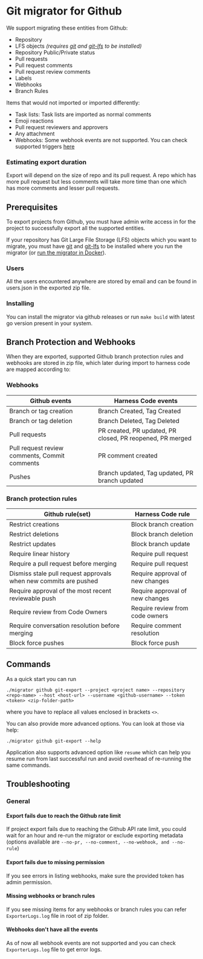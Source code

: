 # Git migrator for Github
We support migrating these entities from Github:
- Repository
- LFS objects *(requires [git](https://git-scm.com/book/en/v2/Getting-Started-Installing-Git) and [git-lfs](https://git-lfs.com/) to be installed)*
- Repository Public/Private status
- Pull requests
- Pull request comments
- Pull request review comments
- Labels
- Webhooks
- Branch Rules

Items that would not imported or imported differently:
- Task lists: Task lists are imported as normal comments
- Emoji reactions
- Pull request reviewers and approvers
- Any attachment
- Webhooks: Some webhook events are not supported. You can check supported triggers [here](https://apidocs.harness.io/tag/webhook#operation/createWebhook)

### Estimating export duration
Export will depend on the size of repo and its pull request. A repo which has more pull request but less comments will take more time than one which has more comments and lesser pull requests.

## Prerequisites
To export projects from Github, you must have admin write access in for the project to successfully export all the supported entities. 

If your repository has Git Large File Storage (LFS) objects which you want to migrate, you must have [git](https://git-scm.com/book/en/v2/Getting-Started-Installing-Git) and [git-lfs](https://git-lfs.com/) to be installed where you run the migrator (or [run the migrator in Docker](../../README.md#using-docker)).

### Users
All the users encountered anywhere are stored by email and can be found in users.json in the exported zip file.

### Installing
You can install the migrator via github releases or run `make build` with latest go version present in your system.

## Branch Protection and Webhooks
When they are exported, supported Github branch protection rules and webhooks are stored in zip file, which later during import to harness code are mapped according to:

### Webhooks
| Github events | Harness Code events
|---|---|
| Branch or tag creation |	Branch Created, Tag Created |
| Branch or tag deletion |	Branch Deleted, Tag Deleted |
| Pull requests | PR created, PR updated, PR closed, PR reopened, PR merged |
| Pull request review comments, Commit comments	| PR comment created |
| Pushes | Branch updated, Tag updated, PR branch updated |


### Branch protection rules 
| Github rule(set) | Harness Code rule
|---|---|
| Restrict creations | Block branch creation |
| Restrict deletions | Block branch deletion |
| Restrict updates   | Block branch update | 
| Require linear history |  Require pull request |
| Require a pull request before merging |  Require pull request |
| Dismiss stale pull request approvals when new commits are pushed |  Require approval of new changes |
| Require approval of the most recent reviewable push | Require approval of new changes |
| Require review from Code Owners | Require review from code owners |
| Require conversation resolution before merging | Require comment resolution |
| Block force pushes | Block force push |

## Commands 
As a quick start you can run 
```
./migrator github git-export --project <project name> --repository <repo-name> --host <host-url> --username <github-username> --token <token> <zip-folder-path> 
```
where you have to replace all values enclosed in brackets `<>`.

You can also provide more advanced options. You can look at those via help: 
```
./migrator github git-export --help
```

Application also supports advanced option like `resume` which can help you resume run from last successful run and avoid overhead of re-running the same commands.

## Troubleshooting
### General
#### Export fails due to reach the Github rate limit
If project export fails due to reaching the Github API rate limit, you could wait for an hour and re-run the migrator or exclude exporting metadata (options available are `--no-pr, --no-comment, --no-webhook, and --no-rule`)

#### Export fails due to missing permission
If you see errors in listing webhooks, make sure the provided token has admin permission.

#### Missing webhooks or branch rules
If you see missing items for any webhooks or branch rules you can refer `ExporterLogs.log` file in root of zip folder.

#### Webhooks don't have all the events
As of now all webhook events are not supported and you can check `ExporterLogs.log` file to get error logs. 